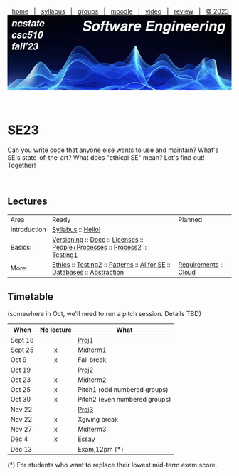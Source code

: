 <a name=top><p>&nbsp;
<p align=center>
&nbsp;<a href="/README.md#top">home</a> &nbsp; | &nbsp;
<a href="/docs/syllabus.md#top">syllabus</a> &nbsp; | &nbsp;
<a href="https://docs.google.com/spreadsheets/d/1sdIwdLxZ551NChuj5Pm9FCdRRhxVdVVIPgDpNg5ZFVY/edit#gid=0">groups</a> &nbsp; | &nbsp;
<a href="https://moodle-courses2324.wolfware.ncsu.edu/course/view.php?id=4575">moodle</a> &nbsp; | &nbsp;
<a href="https://ncsu.hosted.panopto.com/Panopto/Pages/Sessions/List.aspx?folderID=d992e131-df71-4368-940d-b064012a875c">video</a> &nbsp; | &nbsp;
<a href="/docs/review.md">review</a> &nbsp; | &nbsp;
<a href="/LICENSE.md#top">&copy; 2023</a><br>
<a href="/README.md#top"><img   width=900 src="/docs/img/banner.png"></a></p><br clear=all>




# SE23
Can you write code that anyone else wants to use and maintain?
What's SE's state-of-the-art?
What does "ethical SE" mean?
Let's find out! Together!

<br clear=all>

## Lectures

<table>
<tr><td>Area<td>Ready<td>Planned </tr>
<tr>
<td>
Introduction <td> 
<a href="/docs/syllabus.md">Syllabus</a> 
:: <a href="/docs/hello.md">Hello!</a> 
<td>
</tr>

<tr><td>
Basics: <td> 
<a href="/docs/goodrepo.md">Versioning</a> 
::    <a href="/docs/doc.md">Doco</a> 
::   <a href="/docs/licenses.md">Licenses</a> 
::  <a href="/docs/people.md">People+Processes</a> 
::  <a href="/docs/process2.md">Process2</a>
::  <a href="/docs/testing1.md">Testing1</a>
<td>
</tr>
<tr>
<td>
More: <td>
    <a href="/docs/ethics.md">Ethics</a>
::  <a href="/docs/testing2.md">Testing2</a>
::  <a href="/docs/patterns.md">Patterns</a>
::  <a href="/docs/ai4se.pdf">AI for SE</a>
::  <a href="/docs/db.md">Databases</a>
::    <a href="/docs/abstract.md">Abstraction</a>
<td>
   <a href="/docs/require.md">Requirements</a>
::    <a href="/docs/cloud.md">Cloud</a>
</tr>
</table>

## Timetable

(somewhere in Oct, we'll need to run a pitch session. Details TBD)

|When| No lecture| What|
|----|:------:|-----|
Sept 18|  |[Proj1](/docs/project1.md)    
Sept 25|x|  Midterm1   
Oct 9|x|  Fall break   
Oct 19|  |[Proj2](/docs/project2.md)    
Oct 23| x| Midterm2   
Oct  25| x | Pitch1 (odd numbered groups)
Oct 30| x | Pitch2 (even numbered groups)
Nov 22|  | [Proj3](/docs/project3.md)
Nov 22|x |  Xgiving break   
Nov 27|x|   Midterm3  
Dec  4 |x|   [Essay](/docs/essay.md)    
Dec 13|  |Exam,12pm (\*)    

(\*) For  students who want to replace
their lowest  mid-term exam score.
 
